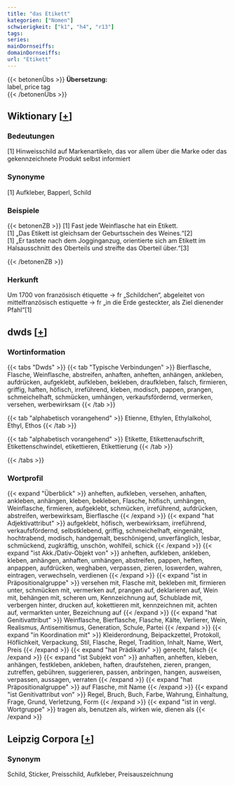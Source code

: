 ```yaml
---
title: "das Etikett"
kategorien: ["Nomen"]
schwierigkeit: ["k1", "h4", "r13"]
tags:
series:
mainDornseiffs:
domainDornseiffs:
url: "Etikett"
---
```


{{< betonenÜbs >}}
**Übersetzung:**  
label, price tag  
{{< /betonenÜbs >}}

## Wiktionary [[+](https://de.wiktionary.org/wiki/Etikett)]

### Bedeutungen
[1] Hinweisschild auf Markenartikeln, das vor allem über die Marke oder das gekennzeichnete Produkt selbst informiert  

### Synonyme
[1] Aufkleber, Bapperl, Schild  

### Beispiele
{{< betonenZB >}}
[1] Fast jede Weinflasche hat ein Etikett.  
[1] „Das Etikett ist gleichsam der Geburtsschein des Weines.“[2]  
[1] „Er tastete nach dem Jogginganzug, orientierte sich am Etikett im Halsausschnitt des Oberteils und streifte das Oberteil über.“[3]  

{{< /betonenZB >}}
### Herkunft
Um 1700 von französisch étiquette → fr „Schildchen“, abgeleitet von mittelfranzösisch estiquette → fr „in die Erde gesteckter, als Ziel dienender Pfahl“[1]  



## dwds [[+](https://www.dwds.de/wb/Etikett)]

### Wortinformation
{{< tabs "Dwds" >}}
{{< tab "Typische Verbindungen" >}}
Bierflasche, Flasche, Weinflasche, abstreifen, anhaften, anheften, anhängen, ankleben, aufdrücken, aufgeklebt, aufkleben, bekleben, draufkleben, falsch, firmieren, griffig, haften, höfisch, irreführend, kleben, modisch, pappen, prangen, schmeichelhaft, schmücken, umhängen, verkaufsfördernd, vermerken, versehen, werbewirksam
{{< /tab >}}

{{< tab "alphabetisch vorangehend" >}}
Etienne, Ethylen, Ethylalkohol, Ethyl, Ethos
{{< /tab >}}

{{< tab "alphabetisch vorangehend" >}}
Etikette, Etikettenaufschrift, Etikettenschwindel, etikettieren, Etikettierung
{{< /tab >}}

{{< /tabs >}}

### Wortprofil
{{< expand "Überblick" >}} anheften, aufkleben, versehen, anhaften, ankleben, anhängen, kleben, bekleben, Flasche, höfisch, umhängen, Weinflasche, firmieren, aufgeklebt, schmücken, irreführend, aufdrücken, abstreifen, werbewirksam, Bierflasche {{< /expand >}}
{{< expand "hat Adjektivattribut" >}} aufgeklebt, höfisch, werbewirksam, irreführend, verkaufsfördernd, selbstklebend, griffig, schmeichelhaft, eingenäht, hochtrabend, modisch, handgemalt, beschönigend, unverfänglich, lesbar, schmückend, zugkräftig, unschön, wohlfeil, schick {{< /expand >}}
{{< expand "ist Akk./Dativ-Objekt von" >}} anheften, aufkleben, ankleben, kleben, anhängen, anhaften, umhängen, abstreifen, pappen, heften, anpappen, aufdrücken, weghaben, verpassen, zieren, loswerden, wahren, eintragen, verwechseln, verdienen {{< /expand >}}
{{< expand "ist in Präpositionalgruppe" >}} versehen mit, Flasche mit, bekleben mit, firmieren unter, schmücken mit, vermerken auf, prangen auf, deklarieren auf, Wein mit, behängen mit, scheren um, Kennzeichnung auf, Schublade mit, verbergen hinter, drucken auf, kokettieren mit, kennzeichnen mit, achten auf, vermarkten unter, Bezeichnung auf {{< /expand >}}
{{< expand "hat Genitivattribut" >}} Weinflasche, Bierflasche, Flasche, Kälte, Verlierer, Wein, Realismus, Antisemitismus, Generation, Schule, Partei {{< /expand >}}
{{< expand "in Koordination mit" >}} Kleiderordnung, Beipackzettel, Protokoll, Höflichkeit, Verpackung, Stil, Flasche, Regel, Tradition, Inhalt, Name, Wert, Preis {{< /expand >}}
{{< expand "hat Prädikativ" >}} gerecht, falsch {{< /expand >}}
{{< expand "ist Subjekt von" >}} anhaften, anheften, kleben, anhängen, festkleben, ankleben, haften, draufstehen, zieren, prangen, zutreffen, gebühren, suggerieren, passen, anbringen, hangen, ausweisen, verpassen, aussagen, verraten {{< /expand >}}
{{< expand "hat Präpositionalgruppe" >}} auf Flasche, mit Name {{< /expand >}}
{{< expand "ist Genitivattribut von" >}} Regel, Bruch, Buch, Farbe, Wahrung, Einhaltung, Frage, Grund, Verletzung, Form {{< /expand >}}
{{< expand "ist in vergl. Wortgruppe" >}} tragen als, benutzen als, wirken wie, dienen als {{< /expand >}}

## Leipzig Corpora [[+](https://corpora.uni-leipzig.de/en/res?word=Etikett&corpusId=deu_newscrawl-public_2018)]


### Synonym
Schild, Sticker, Preisschild, Aufkleber, Preisauszeichnung

